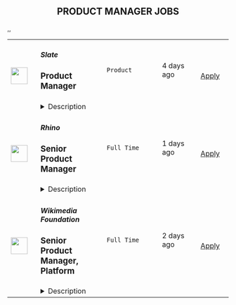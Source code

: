 <div align="center"><h2>PRODUCT MANAGER JOBS</h2></div><table><tr>
                <td width="100" height="100" rowspan="2">
                    <img src="https://wwr-pro.s3.amazonaws.com/logos/0081/6291/logo.gif" width="38px" height="auto">
                </td>
                <td width="300">
                    <h5>Slate</h5>
                    <h3> Product Manager</h3>
                </td>
                <td width="300">
                    <code>Product</code>
                </td>
                <td width="200">
                <text>4 days ago</text>
                </td>
                <td width="100" rowspan="2">
                <a href="https://weworkremotely.com/remote-jobs/slate-product-manager" align="right" target="_blank">Apply</a>
                </td>
            </tr>
            <tr>
                <td colspan="3">
                <details><summary>Description</summary>
                <img src="https://we-work-remotely.imgix.net/logos/0081/6291/logo.gif?ixlib=rails-4.0.0&w=50&h=50&dpr=2&fit=fill&auto=compress" />

<p>
  <strong>Headquarters:</strong> Remote
    <br /><strong>URL:</strong> <a href="https://slateteams.com">https://slateteams.com</a>
</p>

<div>About the job-PRODUCT MANAGER 📱<br><br>
</div><div>🔑 THE KEY BITS</div><ul>
<li>Whereabouts: We are a fully remote company with distributed team members. For this role, we prioritize candidates who are based in the EST or any European time zones.</li>
<li>Visas: We do not sponsor work visas or relocation expenses.</li>
<li>Salary: This position is super important for us since it is brand new. Therefore, we want to take the opportunity to talk to a diverse pool of candidates who think they could be the perfect fit. With that being said we want to be transparent in sharing our budget is somewhere between $80-110k USD depending on experience and location but we are open to discussing your salary expectations during an interview.</li>
<li>Interviews: Phone Screen with People &amp; Culture Lead Nicole, Second Interview with CoFounder/CEO/Head of Product Michael, Third Interview (combined) with Project Manager Nicoleta &amp; Senior Product Designer Dawson, Fourth-a project to see more into your thinking and skills, and a Final interview with Michael &amp; Dawson</li>
<li>Ideal Start Date: ASAP</li>
<li>Reporting to: Michael Horton-CoFounder/CEO/Head of Product</li>
</ul><div><br></div><div>🌍 OUR MISSION<br><br>
</div><div>Slate has big ambitions: We were born out of our Founders’ own experiences to solve the problems we all faced with social media. We have come together out of a passion for solving problems, building a company based on the deeply held values we share, and to make social content creation effortless for brands.<br><br>
</div><div>🔎 OUR VISION<br><br>
</div><div>Our vision is to become the undisputed leader in social media content creation, by uniting all parts of the creation workflow into a one-stop solution for brands.<br><br>
</div><div>🌠 YOUR CONTRIBUTION<br><br>
</div><div>In this rapidly evolving world, Slate is always looking for new ways to disrupt the status quo, go to market faster, and optimize customer experiences. We are seeking an experienced Product Manager to lead the charge on this mission working on our Product team but also working very closely with our Engineering Team. Our current Product team includes our Co-Founder/CEO Michael, Project Manager Nicoleta, and Product Designer Dawson. The ideal candidate will have big ideas and strategies that foster an environment of collaboration and creativity. This role is ideal for someone with an entrepreneurial mindset and real-world experience distilling business value and goals into roadmaps and refined product backlogs. Most importantly, you will be integral to helping us build better products that people and businesses love to use.<br><br>
</div><div>You will:<br><br>
</div><ol>
<li>Collaborate with stakeholders, prospective users, and clients to understand and anticipate their needs to help craft vision and concept development of a product</li>
<li>Develop user stories for new features and or products</li>
<li>Develop detailed product feature specifications and ensure they’re clearly understood by the development team</li>
<li>Oversee all stages of product creation including design and development to ensure a feature/product is being implemented according to spec</li>
<li>Monitor and evaluate product progress at each stage of the process</li>
<li>Liaise with the product team and end-users to deliver updates</li>
<li>Communicate often and effectively with stakeholders throughout the project</li>
<li>Work with internal and external contacts to analyze needs and align product roadmap to strategic goals</li>
<li>Work closely with the product team to create and maintain a product backlog according to business priorities and changing requirements</li>
<li>Assess value, develop cases, and prioritize stories, epics, and themes to ensure work aligns with product strategy</li>
<li>Lead the product-release plans and set expectations for delivery of new functionalities</li>
<li>Serve as the product ambassador internally and externally, sharing knowledge and answering questions related to the product</li>
<li>Work cross-department with marketing, sales, and CS to communicate product vision and align on releases</li>
</ol><div>
<strong>Requirements<br></strong><br>📬 WE'D LOVE TO HEAR FROM YOU IF YOU MEET THESE QUALIFICATIONS:</div><ol>
<li>4+ years experience in product management in digital products (web &amp; mobile app development)</li>
<li>Understanding of business value around feature/functions</li>
<li>Outstanding communication, presentation, and leadership skills</li>
<li>Sharp analytical and problem-solving skills</li>
<li>Able to effectively manage conflicting stakeholder needs</li>
</ol><div>
<br>You also approach work in a way that emphasizes our values:</div><ul>
<li>🧑‍🤝‍🧑 #PeopleFirst: We put people first, and care about the personal well being of our colleagues. We go above and beyond for our customers and each other.</li>
<li>⛰️ #EmbraceAdventure: We are excited to take on new challenges, grow, and change in a fast changing environment. A willingness to pitch in and get outside of your comfort zone will help us thrive.</li>
<li>🚀 #Innovate to be Great: We're creative, innovative, &amp; think BIG! We’re a unique company blazing our own path. We got to where we are through creativity and innovation and are only confined by our notions of what is possible.</li>
<li>🙋‍♀️ #Win or Lose, Wear It: Celebrate your successes but also own your failures.</li>
<li>🤝 #Stronger Together: We are a team dedicated to collaboration and transparency. We keep lines of communication open and realize that we can only win if we work together.</li>
</ul><div>
<br><strong>Benefits<br></strong><br>
</div><div>WHAT WE OFFER:<br><br>
</div><ul>
<li>🏡 Fully remote - work where you want.</li>
<li>🕰 Flex hours - we just ask you be available for core meetings</li>
<li>📈 Equity options</li>
<li>🌏 Unlimited PTO policy - we mean it and encourage you to take it.</li>
<li>🩺 Medical, Dental, Vision Benefits (US-85% medical, 75% dental &amp; vision; 25% for dependents)(International-stipend)</li>
<li>💝 Health and Wellness $250 monthly stipend</li>
<li>🖥 Home office budget or co-working space allowance</li>
<li>🌱 Learning and Development Support</li>
<li>💰 401k options - US only (we hope to have a match soon)</li>
<li>👨‍👨‍👧‍👧 Work with an Amazingly Fun and Collaborative Team!!</li>
</ul><div>🌈 We support DEIB initiatives and strongly encourage women and those in traditionally underrepresented groups to apply even if you don’t check all boxes. If this job interests you and you think you have what it takes, please still get in touch. We'd love to have a chat and see if you could be a great fit.<br><br>
</div><div>🏆 Fun Fact: Slate was named to Fast Company's list of the World’s Most Innovative Companies for 2022 as No. 2 in the video category!<br><br>
</div><div>👉 View our our website: <a href="https://slateteams.com/">https://slateteams.com</a> for more information about us!<br><br>
</div><div>… WE LOOK FORWARD TO HEARING FROM YOU.</div>

<p><strong>To apply:</strong> <a href="https://weworkremotely.com/remote-jobs/slate-product-manager">https://weworkremotely.com/remote-jobs/slate-product-manager</a></p>

                </details>
                </td>
            </tr>,<tr>
                <td width="100" height="100" rowspan="2">
                    <img src="https://wwr-pro.s3.amazonaws.com/logos/0064/6658/logo.gif" width="38px" height="auto">
                </td>
                <td width="300">
                    <h5>BuildBook</h5>
                    <h3> Senior Product Manager</h3>
                </td>
                <td width="300">
                    <code>Product</code>
                </td>
                <td width="200">
                <text>213 days ago</text>
                </td>
                <td width="100" rowspan="2">
                <a href="https://weworkremotely.com/remote-jobs/buildbook-senior-product-manager" align="right" target="_blank">Apply</a>
                </td>
            </tr>
            <tr>
                <td colspan="3">
                <details><summary>Description</summary>
                <img src="https://we-work-remotely.imgix.net/logos/0064/6658/logo.gif?ixlib=rails-4.0.0&w=50&h=50&dpr=2&fit=fill&auto=compress" />

<p>
  <strong>Headquarters:</strong> Greenwich, CT
    <br /><strong>URL:</strong> <a href="https://buildbook.co/">https://buildbook.co/</a>
</p>

<div>
<strong>About BuildBook</strong><br><br>
</div><div>Home remodeling and construction projects are often a stressful and painful experience – but it doesn’t have to be that way. BuildBook is on a mission to eliminate that stress and bring joy back to home improvement – for everyone involved.</div><div><br></div><div>BuildBook is the best construction management platform for home remodelers and builders. Our goal is to become the default choice for the over 550,000 small businesses focused on residential construction and remodeling. It’s a $540B dollar a year industry, and we plan to make a dent in it by creating the best product in the space. </div><div><br></div><div>Builders love us because we give them simple, powerful tools to run their business and help them keep their clients happy. Homeowners love us because we give them a feeling of control and help make renovations and new home builds less stressful.</div><div><br></div><div>We are a remote-first startup with team members all across the US. We have a small, tight-knit team, a solid product that is gaining momentum daily, and big plans for the future. As an early member of the product team, your work is going to have a major impact on the future of the product and company. You’ll ship your work often and see its impact in the hands of real people every day.</div><div>
<br><strong>About the Job</strong>
</div><div><br></div><div>As a Senior Product Manager, you will lead teams and contribute directly to the success of our pro-facing product in addition to participating in strategic discussions that define the company’s roadmap and trajectory. </div><div><br></div><div>You’ll work directly with the Head of Product &amp; Design to help prioritize, plan and execute our product roadmap, and as an early member of the product team, you’ll have a lot of opportunity for growth both as an individual contributor and/or as a leader. </div><div><br></div><div>You’ll be responsible for helping to define the product roadmap, managing agile sprints and team communications, driving the QA process, and running a tight build-measure-learn development cycle. You'll articulate and develop new product ideas with the design team through written spec, diagrams and wireframes. You’ll partner closely with engineering to ensure the most impactful ideas are scoped, built, tested, deployed, and iterated on. </div><div><br></div><div>You’ll have plenty of support along the way, working very collaboratively with the entire team – but you’ll also have the freedom to focus and execute on deep work, which we prioritize over meetings.</div><div><br></div><div>On a given day, you might be focused on shaping up a roadmap of features to work on, pitching your own ideas, chatting with a customer to understand their workflow, or providing feedback on a feature that the engineering team is working on. </div><div>
<br><strong>In your first 60 days, you will: </strong>
</div><ul>
<li>Hit the ground running: Manage the in-flight priorities across multiple platforms (web and mobile) with existing commitments and deadlines</li>
<li>Become familiar with our backlog and roadmap, and lead your team’s sprint process</li>
<li>Establish backlog grooming, prioritization, and management cadence</li>
<li>Work across Engineering, Sales, and Marketing to gather stakeholder requirements </li>
<li>Write clear product requirements and desired project outcomes</li>
<li>Scope and validate roadmap features, so they are ready to tackle in upcoming sprints</li>
<li>Get acclimated with available business and customer data and start drawing inferences and conclusions that inform product decisions</li>
<li>Research and deeply understand our customer by interviewing a few, and understanding their workflows and needs. </li>
<li>Know the competition’s features, offerings, value propositions – and help BuildBook maintain its unique edge in the industry</li>
<li>Manage quality assurance process, including feature testing, regression, and release support.</li>
</ul><div>
<br><strong>Qualities we look for:</strong>
</div><div><br></div><div><em>Curiosity</em></div><ul>
<li>You have a desire to become a domain expert in the residential construction industry</li>
<li>You’re driven to improve your tactical software management skills, are inspired by new best practices from other industries and companies, and share your acumen with the rest of the team </li>
</ul><div><em>Empathy</em></div><ul>
<li>You develop informed insights about our customers (builders, contractors, and remodelers), and can speak passionately about their needs and problems.</li>
<li>You are a helpful partner to your teammates in design, engineering, marketing, and leadership, you communicate with positivity, and focus on solutions.</li>
</ul><div><em>Discipline</em></div><ul>
<li>You are a manager of one: You take ownership, set direction, make calls, and get projects across the finish line without a lot of oversight.</li>
<li>You clarify goals, prioritize ruthlessly, course correct when needed, and deliver work quickly and confidently.</li>
<li>Your written communication is clear, concise, and effective, and you keep conversations moving forward through the development pipeline</li>
<li>You use data (market, qualitative, quantitative, and heuristic) to make informed decisions about what, when, and how to build.</li>
</ul><div>
<br><strong>To be considered, you’ll need...</strong>
</div><ul>
<li>5+ years of relevant experience in a fast-growth tech startup, at least two years in B2B SaaS space</li>
<li>Rich knowledge of mobile applications, interfaces, and development/submit/release processes</li>
<li>Experience product-managing fast-moving Agile teams</li>
<li>Code competency: a basic understanding of the capabilities and limitations of React, React Native, and related frameworks </li>
<li>Strong Analytical skills, including the ability to derive insights from data sets, analyze product usage, measure adoption, and understand client needs</li>
<li>Expert communication skills that can leverage the benefits - and overcome the drawbacks - of being a fully distributed product and engineering team</li>
<li>Experience crafting product requirements and specifications</li>
<li>Understanding of UI/UX design concepts, principles, best practices, and tools</li>
<li>An eye for - and appreciation of - good visual design and clean user experiences</li>
<li>You are inclined to being scrappy to unlock product growth</li>
<li>The ability to be autonomous, driven, and self-directed</li>
</ul><div>
<br><strong>We’ll be even more impressed if you…</strong>
</div><ul>
<li>Possess UX design skills and are comfortable in Sketch, Figma, etc.</li>
<li>Have additional ”vertical” experience, namely growth-marketing or engineering. </li>
<li>Have a track record of improving customer acquisition, feature adoption, and product growth</li>
<li>Know the residential construction space</li>
<li>Have worked on peer-to-peer communication applications</li>
<li>Are experienced in working remotely or with distributed teams</li>
</ul><div>
<strong><br>How to Apply</strong><br><br>
</div><div>Please submit a cover letter that speaks directly to this position. Tell us about yourself, and tell us what interests you about this role at BuildBook. Share your past experience, key projects, lessons learned, and what excites you about product management.</div><div><br></div><div>For selected applicants, expect 2-3 interviews with your future colleagues to talk through your past experience and approach to design. We’ll share what it’s like to work here, more details about the role, and answer any questions that you have. </div><div>
<br><strong>Compensation &amp; Benefits</strong>
</div><div>
<br>We offer competitive compensation based on your experience and capabilities, as well as:</div><ul>
<li>A generous benefits program that supports the whole you with medical, dental, vision, life, disability, and 401(k)</li>
<li>Paid holidays and flexible, take-it-as-you-need-it paid time off </li>
<li>Equity in a rapidly growing startup backed by top-tier VCs</li>
<li>Monthly tech reimbursements</li>
<li>A culture built on innovation that values big ideas, no matter where they come from</li>
</ul>

<p><strong>To apply:</strong> <a href="https://weworkremotely.com/remote-jobs/buildbook-senior-product-manager">https://weworkremotely.com/remote-jobs/buildbook-senior-product-manager</a></p>

                </details>
                </td>
            </tr>,<tr>
                <td width="100" height="100" rowspan="2">
                    <img src="https://remotive.com/job/1339868/logo" width="38px" height="auto">
                </td>
                <td width="300">
                    <h5>Customer.io</h5>
                    <h3>Senior Product Manager - Mobile</h3>
                </td>
                <td width="300">
                    <code>android,education,go,ios</code>
                </td>
                <td width="200">
                <text>27 days ago</text>
                </td>
                <td width="100" rowspan="2">
                <a href="https://remotive.com/remote-jobs/product/senior-product-manager-mobile-1339868" align="right" target="_blank">Apply</a>
                </td>
            </tr>
            <tr>
                <td colspan="3">
                <details><summary>Description</summary>
                <p>Hello! I’m LJ, Group Product Manager at <a href="http://Customer.io" rel="nofollow">Customer.io</a>.</p><br>
<p>I’m looking for someone to help make Customer.io the go-to messaging solution for teams building mobile apps. You’ll drive the roadmap for a product squad, shaping the features and Software Development Kit (SDK) capabilities that mobile app teams need when connecting with their customers.</p><br>
<p>This role is perfect for you if you love staying on top of how mobile apps are created. You’ll learn directly from exceptional mobile app developers about what they need to run their communications. You’ll build expertise in the rapidly changing environment of iOS and Android development. You’ll take those insights and partner with your squad to ship software that makes it easier for them to make their perfect communication strategy a reality.</p><br>
<div class="h3">What you'll do</div>
<ul>
<li>You'll lead a squad consisting of engineers and a designer to achieve strategic outcomes with solutions that are:
<ul>
<li>Valuable (our customers choose to use)</li>
<li>Viable (the solution works within the constraints of the business)</li>
<li>Usable (our customers can figure out how to use)</li>
<li>Feasible (our engineers have the skills and technology to implement)</li>
</ul>
</li>
<li>You'll contribute a deep knowledge of our prospects and customers, industry trends, and the competitive landscape.</li>
<li>You’ll find and nurture ideas from anywhere in the company, expecting many of the best ideas will not be your own.</li>
<li>You'll take accountability for results, even though you're working through others to achieve them.</li>
</ul>
<div class="h3"><br></div><div class="h3">What we're looking for</div>
<ul>
<li><strong>You can commit to at least 3 hrs of working overlap with the Americas (GMT-8 to GMT-5 timezone)</strong></li>
<li>You have a track record of successfully taking software products from “idea” to “shipped”.</li>
<li>You’ve got infectious energy when sharing customer stories, and you use those stories to align your team around the customer’s experience.</li>
<li>You’re hungry to learn, and love asking “Why?” one more time.</li>
<li>You know how to source, analyze, and present quantitative and qualitative data.</li>
<li>You’re an exceptionally organized and motivated person.</li>
<li>You take ownership of problems even when the next steps and solutions aren't clear.</li>
<li>You are a proactive communicator who believes in “working out loud” to share work early and often.</li>
<li>You’re an excellent writer who values clarity and brevity while avoiding jargon.</li>
</ul>
<div class="h3"><strong><br></strong></div><div class="h3">Bonus! Not a requirement, but let us know if you have experience with...</div>
<ul>
<li>Building and launching mobile apps.</li>
<li>Working as a Product Manager on B2B SaaS products (especially in the MarTech space).</li>
<li>Using Customer.io or other marketing automation services in a previous role.</li>
</ul>
<div class="h3"><br></div><div class="h3">About Customer.io</div>
<p>Our mission at Customer.io is to power automated communication that people like to receive. Today over 4,200 internet businesses use Customer.io to manage, send, and track the performance of email, SMS, and push notifications. Unlike typical marketing platforms, Customer.io helps businesses increase relevance by using behavioral data: what people do or don’t do when logged in to a web or mobile app.</p>
<p>We are offering a starting salary of $145,000 - $169,000 USD depending on experience and subject to market rate.</p>
<div class="h3"><br></div><div class="h3">Benefits at Customer.io include:</div>
<ul>
<li>Unlimited PTO - we recommend 20 vacation days (in addition to holidays and sick days) so that you can unwind, unplug, and recharge</li>
<li>100% medical, dental, vision, and supplemental insurance for you <strong>and</strong> your dependents</li>
<li>12 weeks paid parental leave - for birth, adoption, or foster care</li>
<li>401k retirement matching - up to 5% dollar for dollar match to retirement contributions</li>
<li>Health and wellness allowance - Up to $200 USD per month that can be used for your healthy living needs, including gym membership, acupuncture, massage, or bike repairs</li>
<li>Home office stipend - Up to $2,000 USD to help you get your home office set up so you can do your best work</li>
<li>Internet + cell phone reimbursement - Up to $200 USD per month for your internet and cell phone plans</li>
<li>Co-working space reimbursement - Up to $300 USD per month for those times you'd prefer to work in a co-working environment</li>
<li>Learning + development - Up to $2,000 USD reimbursement per year to use on conferences, books, classes, or workshops - anything that will help you develop your skills</li>
<li>1 month paid sabbatical after four years at Customer.io - to treat yourself to a vacation, or spend however you choose</li>
<li>1 annual company retreat per year and opportunities to meet in smaller groups throughout the year</li>
<li>Flexible schedule, work anywhere you want! - as long as you have a reliable internet connection and some overlapping work time with your manager, you can work where and when you want</li>
</ul>
<p>All final candidates will be asked to complete an employment and education verification authorization form (which allows us to verify your job history and education listed on your resume) as part of our pre-employment process.</p>
<p>Customer.io recognizes the stifling impact of systemic injustice on diverse communities. We commit to using our influence to increase inclusion and equity within the tech industry. We strive to build an inclusive team culture, implement bias-free hiring practices, and develop community partnerships to expand our global impact.</p>
<div class="h3"><strong><br></strong></div><div class="h3"><strong>Join us!</strong></div>
<p>Check out our <a href="https://customer.io/careers/" rel="nofollow">careers page</a> for more information about why you should <a href="https://customer.io/about/" rel="nofollow">come work with us!</a> We are passionate about our core values of Empathy, Transparency, Responsibility, and Awkwardness and are looking for new coworkers to share and build that passion!</p>
<div class="h3"><br></div><div class="h3">How to apply</div>
<p>Apply at the link below by <strong>5pm PST on Friday, August 12th</strong> and tell us why you're interested in the position! In your cover letter, be sure to tell us about your favorite mobile app. There is no advantage to applying early so put your best foot forward. We plan to respond to all applicants by <strong>August 19th </strong>with a status update about your application.</p><p><strong><br></strong></p>
<p>Here's what you can expect from our hiring process:</p>
<ol>
<li>
<p>30-minute video call with Maria, Recruiter</p>
</li>
<li>
<p>60-minute video call with Lj, Hiring Manager</p>
</li>
<li>
<p>Take Home Assignment</p>
</li>
<li>
<p>Assignment Review Call with two potential team members</p>
</li>
<li>
<p>Final Interview</p>
</li>
</ol>
<img src="https://remotive.com/job/track/1339868/blank.gif?source=public_api" alt=""/>
                </details>
                </td>
            </tr>,<tr>
                <td width="100" height="100" rowspan="2">
                    <img src="https://freshremote.work/media/company/logo/20/06/sayrhino.jpg" width="38px" height="auto">
                </td>
                <td width="300">
                    <h5>Rhino</h5>
                    <h3>Senior Product Manager</h3>
                </td>
                <td width="300">
                    <code>Full Time</code>
                </td>
                <td width="200">
                <text>1 days ago</text>
                </td>
                <td width="100" rowspan="2">
                <a href="https://freshremote.work/J111679/" align="right" target="_blank">Apply</a>
                </td>
            </tr>
            <tr>
                <td colspan="3">
                <details><summary>Description</summary>
                Please note: All roles at Rhino are remote-first, and there will be no future in-office mandate.
Our mission is to give renters everywhere greater financial freedom to plan and enjoy their lives.
Our first product eliminates cash security deposits an …
<p><em>Please note: All roles at Rhino are remote-first, and there will be no future in-office mandate.</em></p>
<p>Our mission is to give renters everywhere greater financial freedom to plan and enjoy their lives.</p>
<p>Our first product eliminates cash security deposits and puts more money back in renters’ pockets. With over $45 billion tied up in security deposits for 110 million renters in the United States alone, it’s time for security deposits to officially become a thing of the past. Tying up money at one of life’s biggest and most expensive moments just isn’t fair.</p>
<p>So we threw out the antiquated “way of doing things” and built a technology-driven insurance product to help bring renting into the 21st century. With Rhino, millions of renters across the country now have the opportunity to save with our award-winning deposit insurance. We’ve already saved hundreds of millions of dollars for renters and are trusted in over 2.4 million homes nationwide, and most importantly, we’re just getting started…</p>
<p>As a product manager at Rhino you will be focused on shaping the future of our products. This position is focused on our security deposit insurance product and is fully responsible for the long term success of this product. </p>
<p><strong>In this role you will:</strong></p>
<ul>
<li style="font-weight: 400;">Help execute on and contribute to a product roadmap that achieves our company’s business goals and long-term vision.</li>
<li style="font-weight: 400;">Collaborate with teams like Risk, Finance, Insurance, Claims, and Analytics to optimize our loss ratios and build robust systems for pricing, renter underwriting, and risk management.</li>
<li style="font-weight: 400;">Be a strong advocate for our renters and landlord partners’ needs so we can grow the product while continually mitigating risk and staying compliant.</li>
<li style="font-weight: 400;">Utilize user research, A/B testing, and quantitative data to inform your product decisions.</li>
<li style="font-weight: 400;">Work closely with Design and Engineering on implementation from start to finish.</li>
<li style="font-weight: 400;">Help with QA/UAT of new features as needed.</li>
</ul>
<p><strong>We’re ideally seeking:</strong></p>
<ul>
<li style="font-weight: 400;">At least 5+ years of Product Management experience.</li>
<li style="font-weight: 400;">Experience in navigating trade-offs between regulatory requirements, technical complexity, and user experience.</li>
<li style="font-weight: 400;">Strong data analysis skills -- from writing SQL to conducting and synthesizing results from both qualitative and quantitative user research.</li>
<li style="font-weight: 400;">Demonstrated success in launching and maintaining excellent products.</li>
<li style="font-weight: 400;">A willingness to navigate complicated and ambiguous problems.</li>
<li style="font-weight: 400;">Strong working experience with Agile/SCRUM development process.</li>
<li style="font-weight: 400;">Experience within InsurTech is a big plus.</li>
<li style="font-weight: 400;">Experience within another regulated space is a plus.</li>
<li style="font-weight: 400;">Previous B2B2C or D2C experience is a plus.</li>
</ul>
<p> </p>
<p><strong>Benefits:</strong></p>
<ul>
<li style="font-weight: 400;">Competitive compensation package including base salary, performance bonus, and other financial perks</li>
<li style="font-weight: 400;">Medical, Dental, and Vision coverage (90% employer contribution) - Eligible on your start date</li>
<li style="font-weight: 400;">Unlimited PTO Policy, quarterly team recharge days focused on mental and physical wellness; generous paid parental leave</li>
<li style="font-weight: 400;">Stock option plan to give our employees a direct stake in Rhino’s success</li>
<li style="font-weight: 400;">Bi-annual performance reviews and ongoing professional coaching and development opportunities with external partners</li>
<li style="font-weight: 400;">Remote-first work culture with opportunities to collaborate as a team in person</li>
<li style="font-weight: 400;">Opportunities to participate in ongoing diversity, inclusion and equity programming or join an ERG</li>
<li style="font-weight: 400;">401(k), HSA, Life &amp; Disability Insurance Coverage ($0 employee contribution)</li>
<li style="font-weight: 400;">Monthly lifestyle stipend to fit your needs (meals, wellness and/or co-working)</li>
</ul><p><em>Rhino is committed to the principle of equal employment opportunity for all employees, and to providing employees with a work environment free of discrimination and harassment. All employment decisions at Rhino are without regard to race, color, age, religion or belief, sexual orientation, family or parental status, or any other status protected by the laws or regulations in the locations where we operate. Rhino has a zero-tolerance policy against discrimination or harassment based on any of these characteristics. This includes recruitment, hiring, promotions, transfers, discipline, terminations, wage and salary administration, benefits, and training.</em></p>
                </details>
                </td>
            </tr>,<tr>
                <td width="100" height="100" rowspan="2">
                    <img src="https://freshremote.work/media/company/logo/22/08/M289IlBz_400x400.jpg" width="38px" height="auto">
                </td>
                <td width="300">
                    <h5>Wikimedia Foundation</h5>
                    <h3>Senior Product Manager, Platform</h3>
                </td>
                <td width="300">
                    <code>Full Time</code>
                </td>
                <td width="200">
                <text>2 days ago</text>
                </td>
                <td width="100" rowspan="2">
                <a href="https://freshremote.work/J111488/" align="right" target="_blank">Apply</a>
                </td>
            </tr>
            <tr>
                <td colspan="3">
                <details><summary>Description</summary>
                Summary
The Wikimedia Foundation is looking for a Design Systems, Platform Senior Product Manager to join our recently formed Platform Product management team, reporting to the Director of Platform Product Management. As a Platform Senior Product Man …
<p><strong>Summary</strong></p>
<p>The Wikimedia Foundation is looking for a Design Systems, Platform Senior Product Manager to join our recently formed Platform Product management team, reporting to the Director of Platform Product Management. As a Platform Senior Product Manager, you will be responsible for working closely with our engineering teams across the foundation to build and deliver technical capabilities that create value, support our mission, and positions our technical stack to sustainably grow and scale to empower the free-knowledge community. Platform Product Managers possess deep expertise in various areas of technology, serving as Subject Matter Experts to development and non-development audiences alike.   </p>
<p>Wikipedia is one of the largest internet properties in the world, visited by 1 billion people a month across 280 different languages. Our foundational technology supports all of our properties, products, and offerings that empower the global free-knowledge community to produce and consume knowledge. </p>
<p>Due to our scale, commitment to opensource, and our desire to support the infrastructure of free knowledge, it is no easy task to build and maintain foundational technology. To deliver key capabilities that are needed, Platform Product Managers must develop strong understandings of internal and external clients, leverage their product management skills to distill capabilities from user needs, and partner closely with partners in engineering to identify, design, and build technical capabilities that support products and services that unlock value. </p>
<p>In this role, the Design Systems Senior Product Manager will be responsible for developing capabilities, solutions, and platforms that enable the Foundation to improve consistency within the user experience, increase efficiency by focusing on reusability, speed up our time-to-market for features, and simplify maintenance of our front-end code and systems. This will involve guiding the development and adoption of a new design system for Wikimedia projects, improving Server Side Rendering (SSR), mitigating redundancies, etc. Platform Product Managers will be working closely with one or more engineering teams on a daily basis and will have to collaborate closely within the team in order to deliver solutions at scale.</p>
<p><strong>You are responsible for:</strong></p>
<ul>
<li style="font-weight: 400;">Developing a deep understanding of critical areas of our front-end technology stack, identifying opportunities to improve, extend, and/or leverage existing and new technologies to deliver against our mission and strategy</li>
<li style="font-weight: 400;">Translating product/technical strategy into a roadmap containing well-defined and prioritized user stories and features </li>
<li style="font-weight: 400;">Working with the Design Systems Team to manage incoming requests, including triaging, clarifying, generating estimates, prioritizing, and managing stakeholder expectations</li>
<li style="font-weight: 400;">Establishing clear guidelines and methodologies to support development, adoption, and ongoing maintenance of a Design System</li>
<li style="font-weight: 400;">Uncovering and understanding client needs and translating them into requirements and user stories</li>
<li style="font-weight: 400;">Ensuring that requirements are fully understood and implementation plans match expectations</li>
<li style="font-weight: 400;">Partnering with the Movement to assess  and address technical risks</li>
<li style="font-weight: 400;">Working closely with engineering teams to communicate the product vision, clarify use cases and requirements, and resolve questions and issues that arise during development.</li>
<li style="font-weight: 400;">Clearly defining success criteria for testing and product acceptance</li>
<li style="font-weight: 400;">Using both qualitative and quantitative methods to measure the impact of your work</li>
<li style="font-weight: 400;">Serving as a product evangelist and subject matter expert to the technical community</li>
<li style="font-weight: 400;">Establishing and analyzing important metrics related to design system usage that inform product decisions</li>
<li style="font-weight: 400;">Managing a governance and contribution model that facilitates collaboration across designers, engineers, and the community</li>
</ul>
<p><strong>Skills and Experience:</strong></p>
<ul>
<li style="font-weight: 400;">3+ years of experience designing and building web and/or mobile products as a technical product manager, software engineer, or equivalent role</li>
<li style="font-weight: 400;">Proven project, communication, and time management skills</li>
<li style="font-weight: 400;">Agility and flexibility to work with multiple different teams, projects, and technologies while delivering value and impact</li>
<li style="font-weight: 400;">Ability to partner and work closely with internal teams, including developers, engineers, architects, security, and product teams.</li>
<li style="font-weight: 400;">Strong understanding of development concepts</li>
<li style="font-weight: 400;">Demonstrated experience prioritizing work</li>
<li style="font-weight: 400;">Outstanding written and verbal communication skills with the ability to translate complex technical requirements to non-technical audiences, as well as turn non-technical requirements into specs that engineering teams can execute against.</li>
<li style="font-weight: 400;">Ability to solve complex business problems to maximize value while balancing technical constraints</li>
<li style="font-weight: 400;">Able to draft documentation and visualizations that clarify technical concepts to non-technical audiences and vice-versa</li>
<li style="font-weight: 400;">Direct experience in companies or initiatives that have pulled together disparate products or services into a common experience for customers.</li>
<li style="font-weight: 400;">Bachelor’s degree or equivalent in relevant work experience</li>
<li style="font-weight: 400;">Working closely with design and engineering leadership in evolving the product over time</li>
</ul>
<p><strong>Qualities that are important to us:</strong></p>
<ul>
<li style="font-weight: 400;">Problem-solver with a passion and willingness to learn and dive-deep into technical details</li>
<li style="font-weight: 400;">Possess a growth mindset with ability to identify additional skills, knowledge, and/or expertise required and the drive to develop themselves where needed  </li>
</ul>
<p><strong>Additionally, we’d love it if you have:</strong></p>
<ul>
<li style="font-weight: 400;">Familiarity with PHP, JSON, Python, and/or Javascript (Vue.js)</li>
<li style="font-weight: 400;">Experience using, building, and/or contributing to a design system</li>
<li style="font-weight: 400;">Experience working with Design tools such as Figma</li>
<li style="font-weight: 400;">Experience working with microservice architectures</li>
<li style="font-weight: 400;">Experience with open-source technology </li>
<li style="font-weight: 400;">Experience interacting with free and open-source software projects and communities</li>
<li style="font-weight: 400;">Experience editing Wikipedia or contributing to other wiki projects</li>
</ul>
<h4>About the Wikimedia Foundation</h4>
<p>The Wikimedia Foundation is the nonprofit organization that operates Wikipedia and the other Wikimedia free knowledge projects. Our vision is a world in which every single human can freely share in the sum of all knowledge. We believe that everyone has the potential to contribute something to our shared knowledge, and that everyone should be able to access that knowledge freely. We host Wikipedia and the Wikimedia projects, build software experiences for reading, contributing, and sharing Wikimedia content, support the volunteer communities and partners who make Wikimedia possible, and advocate for policies that enable Wikimedia and free knowledge to thrive. </p>
<p>The Wikimedia Foundation is a charitable, not-for-profit organization that relies on donations. We receive donations from millions of individuals around the world, with an average donation of about $15. We also receive donations through institutional grants and gifts. The Wikimedia Foundation is a United States 501(c)(3) tax-exempt organization with offices in San Francisco, California, USA.</p>
<p><em><strong>As an equal opportunity employer, the Wikimedia Foundation values having a diverse workforce and continuously strives to maintain an inclusive and equitable workplace. We encourage people with a diverse range of backgrounds to apply. We do not discriminate against any person based upon their race, traits historically associated with race, religion, color, national origin, sex, pregnancy or related medical conditions, parental status, sexual orientation, gender identity, gender expression, age, status as a protected veteran, status as an individual with a disability, genetic information, or any other legally protected characteristics.</strong></em></p>
<p><em><strong>If you are a qualified applicant requiring assistance or an accommodation to complete any step of the application process due to a disability, you may contact us at recruiting@wikimedia.org or +1 (415) 839-6885.</strong></em></p>
<p><strong>More information</strong></p>
<p><a href="https://wikimediafoundation.org/about/jobs/#section-12"><strong>U.S. Benefits &amp; Perks</strong></a><br/><a href="https://wikimediafoundation.org/"><strong>Wikimedia Foundation</strong></a><br/><a href="https://foundation.wikimedia.org/wiki/Applicant_privacy_policy"><strong>Applicant Privacy Policy</strong></a><br/><a href="https://diff.wikimedia.org/"><strong>News from across the Wikimedia movement</strong></a><br/><a href="https://wikimediafoundation.org/news/"><strong>Blog</strong></a><br/><a href="https://meta.wikimedia.org/wiki/Strategy/Wikimedia_movement/2017"><strong>Wikimedia 2030</strong></a><br/><a href="https://medium.com/freely-sharing-the-sum-of-all-knowledge/we-stand-for-racial-justice-49c31afbabca"><strong>Our Commitment to Equity</strong></a><br/><a href="https://www.youtube.com/watch?v=OQzZI0l3IOw"><strong>This is Wikimedia Foundation</strong></a><strong> </strong><br/><a href="https://www.youtube.com/watch?v=xQ4ba28-oGs"><strong>Facts Matter</strong></a><br/><a href="https://wikimediafoundation.org/wiki/Our_projects"><strong>Our Projects</strong></a><br/><a href="https://techblog.wikimedia.org/"><strong>Our Tech Stack</strong></a></p>

                </details>
                </td>
            </tr></table>